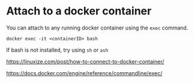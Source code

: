 # Attach to a docker container


You can attach to any running docker container using the `exec` command.

`docker exec -it <containerID> bash`

If bash is not installed, try using `sh` or `ash`


https://linuxize.com/post/how-to-connect-to-docker-container/

https://docs.docker.com/engine/reference/commandline/exec/
